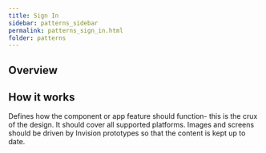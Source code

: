 ```yaml
---
title: Sign In
sidebar: patterns_sidebar
permalink: patterns_sign_in.html
folder: patterns
---
```


## Overview

## How it works

Defines how the component or app feature should function- this is the crux of the design. It should cover all supported platforms. Images and screens should be driven by Invision prototypes so that the content is kept up to date.